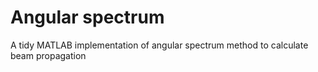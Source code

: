 # Angular spectrum
A tidy MATLAB implementation of angular spectrum method to calculate beam propagation
